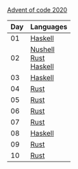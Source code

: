 [Advent of code 2020](https://adventofcode.com/2020)

| Day | Languages |
| --- | --------- |
| 01  | [Haskell](./haskell/src/day01.hs) |
| 02  | [Nushell](./nushell/day02.nu)<br>[Rust](./rust/src/day02.rs)<br>[Haskell](./haskell/src/day02.hs) |
| 03  | [Haskell](./haskell/src/day03.hs) |
| 04  | [Rust](./rust/src/day04.rs) |
| 05  | [Rust](./rust/src/day05.rs) |
| 06  | [Rust](./rust/src/day06.rs) |
| 07  | [Rust](./rust/src/day07.rs) |
| 08  | [Haskell](./haskell/src/day08.hs) |
| 09  | [Rust](./rust/src/day09.rs) |
| 10  | [Rust](./rust/src/day10.rs) |
